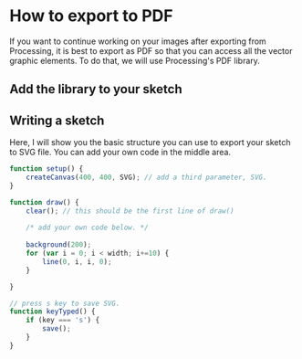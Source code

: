 # How to export to PDF
If you want to continue working on your images after exporting from Processing, it is best to export as PDF so that you can access all the vector graphic elements. To do that, we will use Processing's PDF library.

## Add the library to your sketch

## Writing a sketch
Here, I will show you the basic structure you can use to export your sketch to SVG file. You can add your own code in the middle area.

```js
function setup() {
	createCanvas(400, 400, SVG); // add a third parameter, SVG.
}

function draw() {
	clear(); // this should be the first line of draw()
	
	/* add your own code below. */
	
	background(200);
	for (var i = 0; i < width; i+=10) {
		line(0, i, i, 0);
	}

}

// press s key to save SVG.
function keyTyped() {
	if (key === 's') {
		save();
	}
}
```

